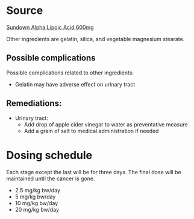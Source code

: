 # Source

[Sundown Alpha Lipoic Acid 600mg](https://www.amazon.com/Sundown-Naturals-Super-Lipoic-Capsules/dp/B004G9Q7IA)

Other ingredients are gelatin, silica, and vegetable magnesium stearate.

## Possible complications

Possible complications related to other ingredients:
- Gelatin may have adverse effect on urinary tract

## Remediations:
- Urinary tract:
    - Add drop of apple cider vinegar to water as preventative measure
    - Add a grain of salt to medical administration if needed

# Dosing schedule

Each stage except the last will be for three days. The final dose will be
maintained until the cancer is gone.

- 2.5 mg/kg bw/day
- 5 mg/kg bw/day
- 10 mg/kg bw/day
- 20 mg/kg bw/day



